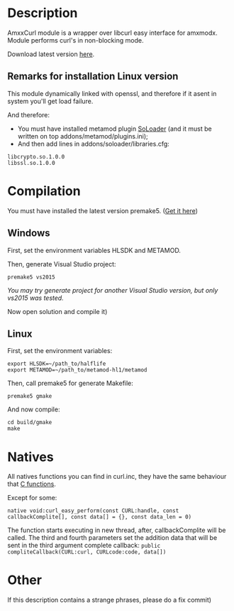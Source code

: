 # Description

AmxxCurl module is a wrapper over libcurl easy interface for amxmodx. Module performs curl's in non-blocking mode.

Download latest version [here](https://github.com/Polarhigh/AmxxCurl/releases).

## Remarks for installation Linux version

This module dynamically linked with openssl, and therefore if it asent in system you'll get load failure.

And therefore:

-   You must have installed metamod plugin [SoLoader](https://github.com/Polarhigh/SoLoader/releases) (and it must be written on top addons/metamod/plugins.ini);
-   And then add lines in addons/soloader/libraries.cfg:

```
libcrypto.so.1.0.0
libssl.so.1.0.0
```

# Compilation

You must have installed the latest version premake5. ([Get it here](https://github.com/premake/premake-core))

## Windows

First, set the environment variables HLSDK and METAMOD.

Then, generate Visual Studio project:

    premake5 vs2015

_You may try generate project for another Visual Studio version, but only vs2015 was tested._

Now open solution and compile it)

## Linux

First, set the environment variables:

    export HLSDK=~/path_to/halflife
    export METAMOD=~/path_to/metamod-hl1/metamod

Then, call premake5 for generate Makefile:

    premake5 gmake

And now compile:

    cd build/gmake
    make

# Natives

All natives functions you can find in curl.inc, they have the same behaviour that [C functions](https://curl.haxx.se/libcurl/c/).

Except for some:

    native void:curl_easy_perform(const CURL:handle, const callbackComplite[], const data[] = {}, const data_len = 0)

The function starts executing in new thread, after, callbackComplite will be called. The third and fourth parameters set the addition data that will be sent in the third argument complete callback:
`public compliteCallback(CURL:curl, CURLcode:code, data[])`

# Other

If this description contains a strange phrases, please do a fix commit)
